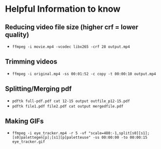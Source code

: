 # Helpful Information to know

## Reducing video file size (higher crf = lower quality)
- `ffmpeg -i movie.mp4 -vcodec libx265 -crf 28 output.mp4`

## Trimming videos
- `ffmpeg -i original.mp4 -ss 00:01:52 -c copy -t 00:00:10 output.mp4`

## Splitting/Merging pdf
- `pdftk full-pdf.pdf cat 12-15 output outfile_p12-15.pdf`
- `pdftk file1.pdf file2.pdf cat output mergedfile.pdf`

## Making GIFs
- `ffmpeg -i eye_tracker.mp4 -r 5 -vf "scale=480:-1,split[s0][s1];[s0]palettegen[p];[s1][p]paletteuse" -ss 00:00:00 -to 00:00:15 eye_tracker.gif`
